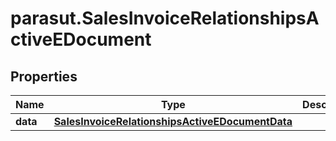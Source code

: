 # parasut.SalesInvoiceRelationshipsActiveEDocument

## Properties
Name | Type | Description | Notes
------------ | ------------- | ------------- | -------------
**data** | [**SalesInvoiceRelationshipsActiveEDocumentData**](SalesInvoiceRelationshipsActiveEDocumentData.md) |  | [optional] 


